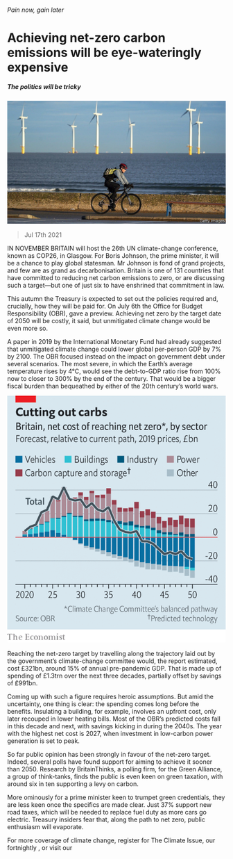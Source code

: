 ###### Pain now, gain later

# Achieving net-zero carbon emissions will be eye-wateringly expensive 

##### The politics will be tricky 

![image](images/20210717_BRP504.jpg) 

> Jul 17th 2021 

IN NOVEMBER BRITAIN will host the 26th UN climate-change conference, known as COP26, in Glasgow. For Boris Johnson, the prime minister, it will be a chance to play global statesman. Mr Johnson is fond of grand projects, and few are as grand as decarbonisation. Britain is one of 131 countries that have committed to reducing net carbon emissions to zero, or are discussing such a target—but one of just six to have enshrined that commitment in law.

This autumn the Treasury is expected to set out the policies required and, crucially, how they will be paid for. On July 6th the Office for Budget Responsibility (OBR), gave a preview. Achieving net zero by the target date of 2050 will be costly, it said, but unmitigated climate change would be even more so.


A paper in 2019 by the International Monetary Fund had already suggested that unmitigated climate change could lower global per-person GDP by 7% by 2100. The OBR focused instead on the impact on government debt under several scenarios. The most severe, in which the Earth’s average temperature rises by 4°C, would see the debt-to-GDP ratio rise from 100% now to closer to 300% by the end of the century. That would be a bigger fiscal burden than bequeathed by either of the 20th century’s world wars.

![image](images/20210717_BRC839.png) 


Reaching the net-zero target by travelling along the trajectory laid out by the government’s climate-change committee would, the report estimated, cost £321bn, around 15% of annual pre-pandemic GDP. That is made up of spending of £1.3trn over the next three decades, partially offset by savings of £991bn.

Coming up with such a figure requires heroic assumptions. But amid the uncertainty, one thing is clear: the spending comes long before the benefits. Insulating a building, for example, involves an upfront cost, only later recouped in lower heating bills. Most of the OBR’s predicted costs fall in this decade and next, with savings kicking in during the 2040s. The year with the highest net cost is 2027, when investment in low-carbon power generation is set to peak.

So far public opinion has been strongly in favour of the net-zero target. Indeed, several polls have found support for aiming to achieve it sooner than 2050. Research by BritainThinks, a polling firm, for the Green Alliance, a group of think-tanks, finds the public is even keen on green taxation, with around six in ten supporting a levy on carbon.

More ominously for a prime minister keen to trumpet green credentials, they are less keen once the specifics are made clear. Just 37% support new road taxes, which will be needed to replace fuel duty as more cars go electric. Treasury insiders fear that, along the path to net zero, public enthusiasm will evaporate.

For more coverage of climate change, register for The Climate Issue, our fortnightly , or visit our 

